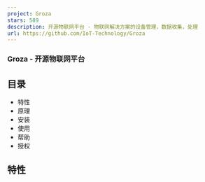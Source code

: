 ```yaml
---
project: Groza
stars: 589
description: 开源物联网平台 - 物联网解决方案的设备管理，数据收集，处理
url: https://github.com/IoT-Technology/Groza
---
```


### Groza - 开源物联网平台

目录
--

-   特性
-   原理
-   安装
-   使用
-   帮助
-   授权

特性
--
